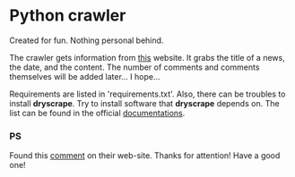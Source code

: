 # Python crawler

Created for fun. Nothing personal behind.

The crawler gets information from [this](https://www.zakon.kz/news/) website. It grabs the title of a news, the date, and the content. The number of comments and comments themselves will be added later... I hope...  

Requirements are listed in 'requirements.txt'. Also, there can be troubles to install **dryscrape**. Try to install software that **dryscrape** depends on. The list can be found in the official [documentations](https://dryscrape.readthedocs.io/en/latest/installation.html).

### PS

Found this [comment](https://ibb.co/PZMypws) on their web-site.
Thanks for attention! Have a good one!
